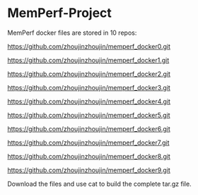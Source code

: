 # MemPerf-Project

MemPerf docker files are stored in 10 repos:

https://github.com/zhoujinzhoujin/memperf_docker0.git

https://github.com/zhoujinzhoujin/memperf_docker1.git

https://github.com/zhoujinzhoujin/memperf_docker2.git

https://github.com/zhoujinzhoujin/memperf_docker3.git

https://github.com/zhoujinzhoujin/memperf_docker4.git

https://github.com/zhoujinzhoujin/memperf_docker5.git

https://github.com/zhoujinzhoujin/memperf_docker6.git

https://github.com/zhoujinzhoujin/memperf_docker7.git

https://github.com/zhoujinzhoujin/memperf_docker8.git

https://github.com/zhoujinzhoujin/memperf_docker9.git

Download the files and use cat to build the complete tar.gz file.
